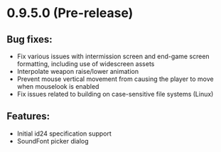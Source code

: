 # 0.9.5.0 (Pre-release)

## Bug fixes:
  - Fix various issues with intermission screen and end-game screen formatting, including use of widescreen assets
  - Interpolate weapon raise/lower animation
  - Prevent mouse vertical movement from causing the player to move when mouselook is enabled
  - Fix issues related to building on case-sensitive file systems (Linux)

## Features:
  - Initial id24 specification support
  - SoundFont picker dialog
  